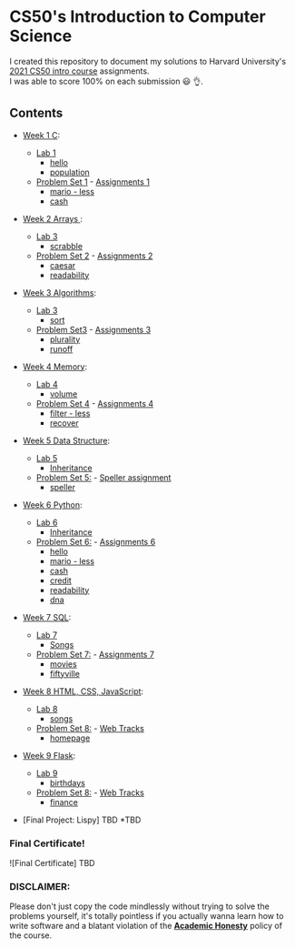 # CS50's Introduction to Computer Science
I created this repository to document my solutions to Harvard University's <a href='https://www.edx.org/course/cs50s-introduction-to-computer-science'>2021 CS50 intro course</a> assignments.<br>
I was able to score 100% on each submission 😃 👌.


## Contents
* <a href= 'https://cs50.harvard.edu/x/2021/weeks/1/'>Week 1 C</a>:
   - <a href='https://cs50.harvard.edu/x/2021/labs/1/'>Lab 1</a>
     * [hello](/week01-C/lab1/hello/)
     * [population](/week01-C/lab1/population/)
   - [Problem Set 1](/week01-C/pset1/) - <a href='https://cs50.harvard.edu/x/2021/psets/1/'> Assignments 1</a>
     * [mario - less](/week01-C/pset1/mario/)
     * [cash](/week01-C/pset1/cash/)


* <a href= 'https://cs50.harvard.edu/x/2021/weeks/2/'> Week 2 Arrays </a>:
   - <a href='https://cs50.harvard.edu/x/2021/labs/2/'>Lab 3</a>
     * [scrabble](/week02-Arrays/lab2/)
   - [Problem Set 2](/week02-Arrays/pset2) - <a href='https://cs50.harvard.edu/x/2021/psets/2/'> Assignments 2</a> 
     * [caesar](/week02-Arrays/pset2/caesar/)
     * [readability](/week02-Arrays/pset2/readability/)
     
     
* <a href= 'https://cs50.harvard.edu/x/2021/weeks/3/'> Week 3 Algorithms</a>:
   - <a href='https://cs50.harvard.edu/x/2021/labs/3/'>Lab 3</a>
     * [sort](/week03-Algorithms/Lab3/)
   - [Problem Set3](/week03-Algorithms/pset3/) - <a href='https://cs50.harvard.edu/x/2021/psets/3/'> Assignments 3</a> 
     * [plurality](/week03-Algorithms/pset3/plurality/)
     * [runoff](/week03-Algorithms/pset3/runoff/)
   

* <a href= 'https://cs50.harvard.edu/x/2021/weeks/4/'> Week 4 Memory</a>:
   - <a href='https://cs50.harvard.edu/x/2021/labs/3/'>Lab 4</a>
      * [volume](/week04-Memory/Lab4/)
   - [Problem Set 4](/week04-Memory/pset4/) - <a href='https://cs50.harvard.edu/x/2021/psets/4/'> Assignments 4</a> 
     * [filter - less](/week04-Memory/pset4/filter)
     * [recover](/week04-Memory/pset4/recover)


* <a href= 'https://cs50.harvard.edu/x/2021/weeks/5/'>Week 5 Data Structure</a>:
   - <a href='https://cs50.harvard.edu/x/2021/labs/5/'>Lab 5</a>
      * [Inheritance](/week05-DataStructure/Lab5/)
   - [Problem Set 5:](/week05-DataStructure/pset5/) - <a href='https://cs50.harvard.edu/x/2021/psets/5/speller/'> Speller assignment</a>
     * [speller](/week05-DataStructure/pset5/speller/)


* <a href= 'https://cs50.harvard.edu/x/2021/weeks/6/'>Week 6 Python</a>:
   - <a href='https://cs50.harvard.edu/x/2021/labs/6/'>Lab 6</a>
      * [Inheritance](/week06-Python/Lab6/)
   - [Problem Set 6:](/week06-Python/pset6/) - <a href='https://cs50.harvard.edu/x/2021/psets/6/'> Assignments 6</a>
     * [hello](/week06-Python/pset6/hello/)
     * [mario - less](/week06-Python/pset6/mario/)
     * [cash](/week06-Python/pset6/cash/)
     * [credit](/week06-Python/pset6/credit/)
     * [readability](/week06-Python/pset6/readability/)
     * [dna](/week06-Python/pset6/dna/)


* <a href= 'https://cs50.harvard.edu/x/2021/weeks/7/'>Week 7 SQL</a>:
   - <a href='https://cs50.harvard.edu/x/2021/labs/7/'>Lab 7</a>
     * [Songs](/week07-SQL/Lab7/)
   - [Problem Set 7:](/week07-SQL/pset7/) - <a href='https://cs50.harvard.edu/x/2021/psets/7/'> Assignments 7</a>
     * [movies](/week07-SQL/pset7/movies/)
     * [fiftyville](/week07-SQL/pset7/fiftyville/)


* <a href= 'https://cs50.harvard.edu/x/2021/weeks/8/'>Week 8 HTML, CSS, JavaScript</a>:
   - <a href='https://cs50.harvard.edu/x/2021/labs/8/'>Lab 8</a>
     * [songs](/week08-Web/Lab8/)
   - [Problem Set 8:](/week08-Web/pset8/) - <a href='https://cs50.harvard.edu/x/2021/psets/8/'> Web Tracks</a>
     * [homepage](/week08-Web/pset8/homepage/)


* <a href= 'https://cs50.harvard.edu/x/2021/weeks/9/'>Week 9 Flask</a>:
   - <a href='https://cs50.harvard.edu/x/2021/labs/9/'>Lab 9</a>
     * [birthdays](/week09-Flask/Lab9)
   - [Problem Set 8:](/week09-Flask/pset9/) - <a href='https://cs50.harvard.edu/x/2021/psets/9/'> Web Tracks</a>
     * [finance](/week09-Flask/pset9/finance/)


 - [Final Project: Lispy] TBD
    *TBD
   
### Final Certificate!
![Final Certificate] TBD


### DISCLAIMER:
Please don't just copy the code mindlessly without trying to solve the problems yourself, it's totally pointless if you actually wanna learn how to write software and a blatant violation of the [**Academic Honesty**](https://docs.cs50.net/2016/fall/syllabus/cs50.html#academic-honesty) policy of the course.
